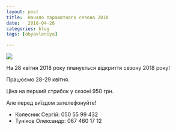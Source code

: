 ```yaml
---
layout: post
title:  Начало парашютного сезона 2018
date:   2018-04-26
categories: blog
tags: [obyavleniya]

---
```


![]({{site.baseurl}}/img/posts/2018-opening.jpg)

На 28 квітня 2018 року планується відкриття сезону 2018 року!

Працюємо 28-29 квітня.

Ціна на перший стрибок у сезоні 950 грн.

Але перед виїздом зателефонуйте!
* Колесник Сергій: 050 55 99 432
* Туніков Олександр: 067 460 17 12
